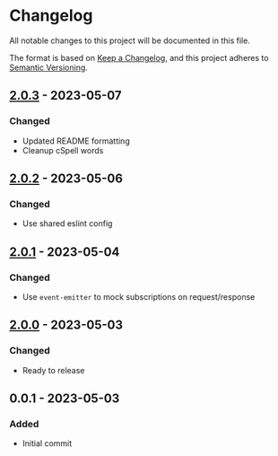 # Changelog

All notable changes to this project will be documented in this file.

The format is based on [Keep a Changelog](https://keepachangelog.com/en/1.0.0/),
and this project adheres to [Semantic Versioning](https://semver.org/spec/v2.0.0.html).

## [2.0.3](../../tags/v2.0.3) - 2023-05-07
### Changed
- Updated README formatting
- Cleanup cSpell words

## [2.0.2](../../tags/v2.0.2) - 2023-05-06
### Changed
- Use shared eslint config

## [2.0.1](../../tags/v2.0.1) - 2023-05-04
### Changed
- Use `event-emitter` to mock subscriptions on request/response

## [2.0.0](../../tags/v2.0.0) - 2023-05-03
### Changed
- Ready to release

## 0.0.1 - 2023-05-03
### Added
- Initial commit

